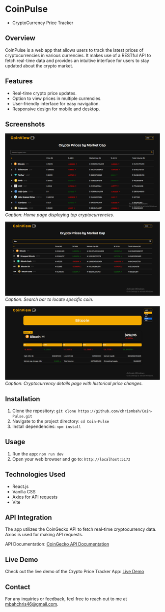 # CoinPulse

- CryptoCurrency Price Tracker

## Overview

CoinPulse is a web app that allows users to track the latest prices of cryptocurrencies in various currencies. It makes use of a RESTful API to fetch real-time data and provides an intuitive interface for users to stay updated about the crypto market.

## Features

- Real-time crypto price updates.
- Option to view prices in multiple currencies.
- User-friendly interface for easy navigation.
- Responsive design for mobile and desktop.

## Screenshots

![Screenshot 1](<./public/screenshots/Screenshot%20(77).png>)
_Caption: Home page displaying top cryptocurrencies._

![Screenshot 2](<./public/screenshots/Screenshot%20(80).png>)
_Caption: Search bar to locate specific coin._

![Screenshot 3](<./public/screenshots/Screenshot%20(81).png>)
_Caption: Cryptocurrency details page with historical price changes._

## Installation

1. Clone the repository: `git clone https://github.com/chrismbah/Coin-Pulse.git`
2. Navigate to the project directory: `cd Coin-Pulse`
3. Install dependencies: `npm install`

## Usage

1. Run the app: `npm run dev`
2. Open your web browser and go to: `http://localhost:5173`

## Technologies Used

- React.js
- Vanilla CSS
- Axios for API requests
- Vite

## API Integration

The app utilizes the CoinGecko API to fetch real-time cryptocurrency data. Axios is used for making API requests.

API Documentation: [CoinGecko API Documentation](https://www.coingecko.com/en/api/documentation)

## Live Demo

Check out the live demo of the Crypto Price Tracker App: [Live Demo](https://coin-pulse.vercel.app)

## Contact

For any inquiries or feedback, feel free to reach out to me at mbahchris46@gmail.com.
